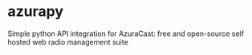 # azurapy
Simple python API integration for AzuraCast: free and open-source self hosted web radio management suite
